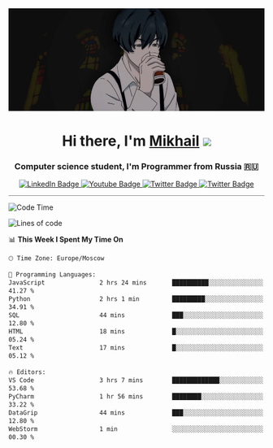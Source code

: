 <div>
  <div align="center">
    <img src="img/banner.jpg"/>
    <h1 align="center">Hi there, I'm <a href="https://github.com/Angeloffy" target="_blank">Mikhail</a> 
    <img src="https://github.com/blackcater/blackcater/raw/main/images/Hi.gif" height="32"/></h1>
  </div>

  <h3 align="center">Computer science student, I'm Programmer from Russia 🇷🇺</h3>
  <div id="badges" align="center">
    <a href="https://t.me/angeloffy">
      <img src="https://img.shields.io/badge/Telegram-2CA5E0?style=for-the-badge&logo=telegram&logoColor=white" alt="LinkedIn Badge"/>
    </a>
    <a href="https://www.youtube.com/channel/UCEL3-LeG0U1_2Ji9XXcPhkQ">
      <img src="https://img.shields.io/badge/YouTube-red?style=for-the-badge&logo=youtube&logoColor=white" alt="Youtube Badge"/>
    </a>
    <a href="mailto:angeloffy.work@gmail.com">
      <img src="https://img.shields.io/badge/Gmail-D14836?style=for-the-badge&logo=gmail&logoColor=white" alt="Twitter Badge"/>
    </a>
    <a href="https://discordapp.com/users/949624873649582121">
      <img src="https://img.shields.io/badge/Discord-7289DA?style=for-the-badge&logo=discord&logoColor=white" alt="Twitter Badge"/>
    </a>
</div>
 
 <hr style="height:1px; color:black; background-color:gray"> 
  
<!--START_SECTION:waka-->
![Code Time](http://img.shields.io/badge/Code%20Time-489%20hrs%209%20mins-blue)

![Lines of code](https://img.shields.io/badge/From%20Hello%20World%20I%27ve%20Written-97.2%20thousand%20lines%20of%20code-blue)

📊 **This Week I Spent My Time On** 

```text
🕑︎ Time Zone: Europe/Moscow

💬 Programming Languages: 
JavaScript               2 hrs 24 mins       ██████████░░░░░░░░░░░░░░░   41.27 % 
Python                   2 hrs 1 min         █████████░░░░░░░░░░░░░░░░   34.91 % 
SQL                      44 mins             ███░░░░░░░░░░░░░░░░░░░░░░   12.80 % 
HTML                     18 mins             █░░░░░░░░░░░░░░░░░░░░░░░░   05.24 % 
Text                     17 mins             █░░░░░░░░░░░░░░░░░░░░░░░░   05.12 % 

🔥 Editors: 
VS Code                  3 hrs 7 mins        █████████████░░░░░░░░░░░░   53.68 % 
PyCharm                  1 hr 56 mins        ████████░░░░░░░░░░░░░░░░░   33.22 % 
DataGrip                 44 mins             ███░░░░░░░░░░░░░░░░░░░░░░   12.80 % 
WebStorm                 1 min               ░░░░░░░░░░░░░░░░░░░░░░░░░   00.30 % 
```


<!--END_SECTION:waka-->
